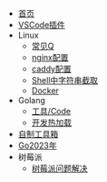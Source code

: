 * [首页](/)
* [VSCode插件](/go/vscode-plugin.md)
* Linux
  - [常见Q](/linux/entry.md)
  - [nginx配置](/linux/nginx.md)
  - [caddy配置](/linux/caddy.md)
  - [Shell中字符串截取](/linux/string-sub.md)
  - [Docker](/linux/docker.md)
* Golang
  - [工具/Code](/go/tool.md)
  - [开发热加载](/go/reload.md)
* [自制工具箱](/tool.md)
* [Go2023年](/interview/index.md)
* 树莓派
  - [树莓派问题解决](/raspberry/problem.md)